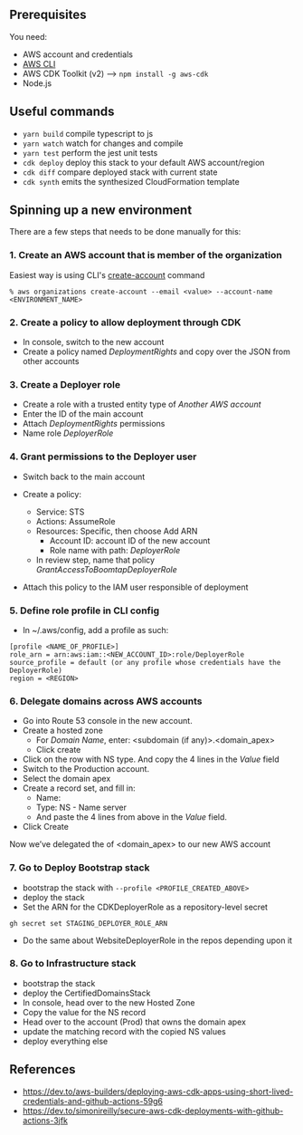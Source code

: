 ## Prerequisites

You need:

- AWS account and credentials
- [AWS CLI](https://docs.aws.amazon.com/cli/latest/userguide/getting-started-install.html)
- AWS CDK Toolkit (v2) --> `npm install -g aws-cdk`
- Node.js

## Useful commands

- `yarn build` compile typescript to js
- `yarn watch` watch for changes and compile
- `yarn test` perform the jest unit tests
- `cdk deploy` deploy this stack to your default AWS account/region
- `cdk diff` compare deployed stack with current state
- `cdk synth` emits the synthesized CloudFormation template

## Spinning up a new environment

There are a few steps that needs to be done manually for this:

### 1. Create an AWS account that is member of the organization

Easiest way is using CLI's [create-account](https://docs.aws.amazon.com/cli/latest/reference/organizations/create-account.html) command

```
% aws organizations create-account --email <value> --account-name <ENVIRONMENT_NAME>
```

### 2. Create a policy to allow deployment through CDK

- In console, switch to the new account
- Create a policy named _DeploymentRights_ and copy over the JSON from other accounts

### 3. Create a Deployer role

- Create a role with a trusted entity type of _Another AWS account_
- Enter the ID of the main account
- Attach _DeploymentRights_ permissions
- Name role _DeployerRole_

### 4. Grant permissions to the Deployer user

- Switch back to the main account
- Create a policy:

  - Service: STS
  - Actions: AssumeRole
  - Resources: Specific, then choose Add ARN
    - Account ID: account ID of the new account
    - Role name with path: _DeployerRole_
  - In review step, name that policy _GrantAccessToBoomtapDeployerRole_

- Attach this policy to the IAM user responsible of deployment

### 5. Define role profile in CLI config

- In ~/.aws/config, add a profile
  as such:

```
[profile <NAME_OF_PROFILE>]
role_arn = arn:aws:iam::<NEW_ACCOUNT_ID>:role/DeployerRole
source_profile = default (or any profile whose credentials have the DeployerRole)
region = <REGION>
```

### 6. Delegate domains across AWS accounts

- Go into Route 53 console in the new account.
- Create a hosted zone
  - For _Domain Name_, enter: <subdomain (if any)>.<domain_apex>
  - Click create
- Click on the row with NS type. And copy the 4 lines in the _Value_ field
- Switch to the Production account.
- Select the domain apex
- Create a record set, and fill in:
  - Name: <subdomain>
  - Type: NS - Name server
  - And paste the 4 lines from above in the _Value_ field.
- Click Create

Now we’ve delegated the <subdomain> of <domain_apex> to our new AWS account

### 7. Go to Deploy Bootstrap stack

- bootstrap the stack with `--profile <PROFILE_CREATED_ABOVE>`
- deploy the stack
- Set the ARN for the CDKDeployerRole as a repository-level secret

```
gh secret set STAGING_DEPLOYER_ROLE_ARN
```

- Do the same about WebsiteDeployerRole in the repos depending upon it

### 8. Go to Infrastructure stack

- bootstrap the stack
- deploy the CertifiedDomainsStack
- In console, head over to the new Hosted Zone
- Copy the value for the NS record
- Head over to the account (Prod) that owns the domain apex
- update the matching record with the copied NS values
- deploy everything else

## References

- https://dev.to/aws-builders/deploying-aws-cdk-apps-using-short-lived-credentials-and-github-actions-59g6
- https://dev.to/simonireilly/secure-aws-cdk-deployments-with-github-actions-3jfk
